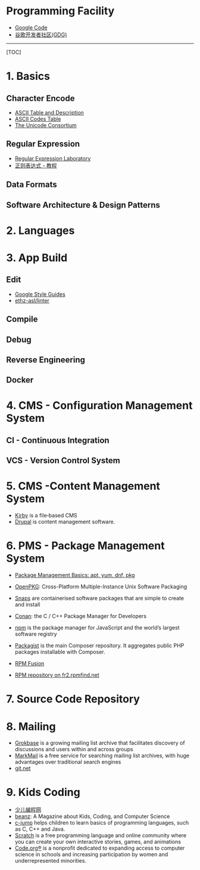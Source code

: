 # Programming Facility

* [Google Code](https://code.google.com/)
* [谷歌开发者社区(GDG)](https://chinagdg.org/)

-----

[TOC]

# 1. Basics

## Character Encode
* [ASCII Table and Description](http://www.asciitable.com/)
* [ASCII Codes Table](https://ascii.cl/)
* [The Unicode Consortium](http://www.unicode.org/)

## Regular Expression
* [Regular Expression Laboratory](http://www.regexlab.com/)
* [正则表达式 - 教程](http://www.runoob.com/regexp/regexp-tutorial.html)

## Data Formats

## Software Architecture & Design Patterns

# 2. Languages


# 3. App Build

## Edit
* [Google Style Guides](https://github.com/google/styleguide)
* [ethz-asl/linter](https://github.com/ethz-asl/linter)

## Compile

## Debug

## Reverse Engineering

## Docker


# 4. CMS - Configuration Management System
## CI - Continuous Integration
## VCS - Version Control System


# 5. CMS -Content Management System
* [Kirby](https://getkirby.com/) is a file‑based CMS
* [Drupal](https://www.drupal.org/) is content management software.


# 6. PMS - Package Management System
* [Package Management Basics: apt, yum, dnf, pkg](https://www.digitalocean.com/community/tutorials/package-management-basics-apt-yum-dnf-pkg)

* [OpenPKG](http://www.openpkg.org/): Cross-Platform Multiple-Instance Unix Software Packaging

* [Snaps](https://snapcraft.io/) are containerised software packages that are simple to create and install
* [Conan](https://conan.io/): the C / C++ Package Manager for Developers
* [npm](https://www.npmjs.com/) is the package manager for JavaScript and the world’s largest software registry
* [Packagist](https://packagist.org/) is the main Composer repository. It aggregates public PHP packages installable with Composer.
* [RPM Fusion](https://rpmfusion.org/)
* [RPM repository on fr2.rpmfind.net](http://rpmfind.net/linux/RPM/)

# 7. Source Code Repository

# 8. Mailing
* [Grokbase](https://grokbase.com/) is a growing mailing list archive that facilitates discovery of discussions and users within and across groups
* [MarkMail](https://markmail.org/) is a free service for searching mailing list archives, with huge advantages over traditional search engines
* [git.net](http://git.net/)

# 9. Kids Coding

* [少儿编程网](http://www.kidscode.cn/)
* [beanz](https://www.kidscodecs.com/): A Magazine about Kids, Coding, and Computer Science
* [c-jump](http://www.c-jump.com/) helps children to learn basics of programming languages, such as C, C++ and Java.
* [Scratch](https://scratch.mit.edu/) is a free programming language and online community where you can create your own interactive stories, games, and animations
* [Code.org®](https://code.org/) is a nonprofit dedicated to expanding access to computer science in schools and increasing participation by women and underrepresented minorities.

